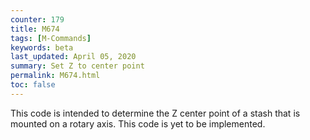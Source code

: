 ```yaml
---
counter: 179
title: M674
tags: [M-Commands] 
keywords: beta 
last_updated: April 05, 2020 
summary: Set Z to center point 
permalink: M674.html
toc: false 
---
```



This code is intended to determine the Z center point of a stash that is mounted on a rotary axis. This code is yet to be implemented.

